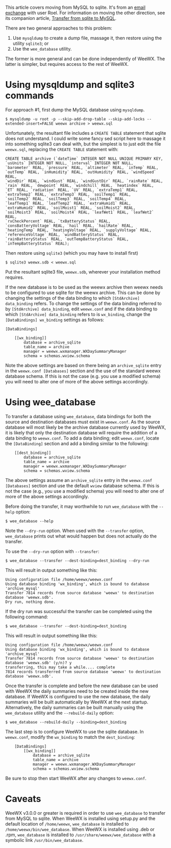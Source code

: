 This article covers moving from MySQL to sqlite. It's from an [email exchange](https://groups.google.com/d/msg/weewx-user/kwkyAebHyXI/vdEJQdfEG9QJ) with user Roel. For information on moving the other direction, see its companion article, [Transfer from sqlite to MySQL](Transfer%20from%20sqlite%20to%20MySQL/).

There are two general approaches to this problem:

1. Use `mysqldump` to create a dump file, massage it, then restore using the utility `sqlite3`; or
2. Use the `wee_database` utility.

The former is more general and can be done independently of WeeWX. The latter is simpler, but requires access to the rest of WeeWX.


# Using mysqldump and sqlite3 commands

For approach #1, first dump the MySQL database using `mysqldump`.

    $ mysqldump -u root -p --skip-add-drop-table --skip-add-locks --extended-insert=FALSE weewx archive > weewx.sql

Unfortunately, the resultant file includes a `CREATE TABLE` statement that sqlite does not understand. I could write some fancy sed script here to massage it into something sqlite3 can deal with, but the simplest is to just edit the file `weewx.sql`, replacing the `CREATE TABLE` statement with:

~~~~~~
CREATE TABLE archive (`dateTime` INTEGER NOT NULL UNIQUE PRIMARY KEY, 
`usUnits` INTEGER NOT NULL, `interval` INTEGER NOT NULL, 
`barometer` REAL, `pressure` REAL, `altimeter` REAL, `inTemp` REAL,
`outTemp` REAL, `inHumidity` REAL, `outHumidity` REAL, `windSpeed` REAL,
`windDir` REAL, `windGust` REAL, `windGustDir` REAL, `rainRate` REAL,
`rain` REAL, `dewpoint` REAL, `windchill` REAL, `heatindex` REAL, 
`ET` REAL, `radiation` REAL, `UV` REAL, `extraTemp1` REAL, 
`extraTemp2` REAL, `extraTemp3` REAL, `soilTemp1` REAL, 
`soilTemp2` REAL, `soilTemp3` REAL, `soilTemp4` REAL, 
`leafTemp1` REAL, `leafTemp2` REAL, `extraHumid1` REAL, 
`extraHumid2` REAL, `soilMoist1` REAL, `soilMoist2` REAL, 
`soilMoist3` REAL, `soilMoist4` REAL, `leafWet1` REAL, `leafWet2` REAL, 
`rxCheckPercent` REAL, `txBatteryStatus` REAL, 
`consBatteryVoltage` REAL, `hail` REAL, `hailRate` REAL, 
`heatingTemp` REAL, `heatingVoltage` REAL, `supplyVoltage` REAL, 
`referenceVoltage` REAL, `windBatteryStatus` REAL, 
`rainBatteryStatus` REAL, `outTempBatteryStatus` REAL, 
`inTempBatteryStatus` REAL);
~~~~~~

Then restore using `sqlite3` (which you may have to install first)

    $ sqlite3 weewx.sdb < weewx.sql 

Put the resultant sqlite3 file, `weewx.sdb`, wherever your installation method requires.

If the new database is to be used as the weewx archive then weewx needs to be configured to use sqlite for the weewx archive. This can be done by changing the settings of the data binding to which `[StdArchive] data_binding` refers. To change the settings of the data binding referred to by `[StdArchive] data_binding`, edit `weewx.conf` and if the data binding to which `[StdArchive] data_binding` refers to is `wx_binding`, change the `[DataBindings] wx_binding` settings as follows:

    [DataBindings]
    
        [[wx_binding]]
            database = archive_sqlite
            table_name = archive
            manager = weewx.wxmanager.WXDaySummaryManager
            schema = schemas.wview.schema

Note the above settings are based on there being an `archive_sqlite` entry in the `weewx.conf [Databases]` section and the use of the standard weewx database schema. If this is not the case (e.g. you use a modified schema) you will need to alter one of more of the above settings accordingly.


# Using wee_database

To transfer a database using `wee_database`, data bindings for both the source and destination databases must exist in `weewx.conf`. As the source database will most likely be the archive database currently used by WeeWX, it is likely that only the destination database will require the addition of a data binding to `weewx.conf`. To add a data binding; edit `weewx.conf`, locate the `[DataBinding]` section and add a binding similar to the following:

        [[dest_binding]]
            database = archive_sqlite
            table_name = archive
            manager = weewx.wxmanager.WXDaySummaryManager
            schema = schemas.wview.schema

The above settings assume an `archive_sqlite` entry in the `weewx.conf [Databases]` section and use the default `wview` database schema. If this is not the case (e.g., you use a modified schema) you will need to alter one of more of the above settings accordingly.

Before doing the transfer, it may worthwhile to run `wee_database` with the `--help` option:

    $ wee_database --help

Note the `--dry-run` option. When used with the `--transfer` option, `wee_database` prints out what would happen but does not actually do the transfer.

To use the `--dry-run` option with `--transfer`:

    $ wee_database --transfer --dest-binding=dest_binding --dry-run

This will result in output something like this:

    Using configuration file /home/weewx/weewx.conf
    Using database binding 'wx_binding', which is bound to database 'archive_mysql'
    Transfer 7814 records from source database 'weewx' to destination database 'weewx.sdb'.
    Dry run, nothing done.

If the dry run was successful the transfer can be completed using the following command:

    $ wee_database --transfer --dest-binding=dest_binding

This will result in output something like this:

    Using configuration file /home/weewx/weewx.conf
    Using database binding 'wx_binding', which is bound to database 'archive_mysql'
    Transfer 7814 records from source database 'weewx' to destination database 'weewx.sdb' (y/n)? y
    transferring, this may take a while.... complete
    7814 records transferred from source database 'weewx' to destination database 'weewx.sdb'.

Once the transfer is complete and before the new database can be used with WeeWX the daily summaries need to be created inside the new database. If WeeWX is configured to use the new database, the daily summaries will be built automatically by WeeWX at the next startup. Alternatively, the daily summaries can be built manually using the `wee_database` utility and the `--rebuild-daily` option:

    $ wee_database --rebuild-daily --binding=dest_binding

The last step is to configure WeeWX to use the sqlite database.  In `weewx.conf`, modify the `wx_binding` to match the `dest_binding`:

        [DataBindings]
            [[wx_binding]]
                database = archive_sqlite
                table_name = archive
                manager = weewx.wxmanager.WXDaySummaryManager
                schema = schemas.wview.schema

Be sure to stop then start WeeWX after any changes to `weewx.conf`.


# Caveats

WeeWX v3.0.0 or greater is required in order to use `wee_database` to transfer from MySQL to sqlite. When WeeWX is installed using setup.py and the default location of `/home/weewx`, `wee_database` is installed to `/home/weewx/bin/wee_database`. When WeeWX is installed using .deb or .rpm, `wee_database` is installed to `/usr/share/weewx/wee_database` with a symbolic link `/usr/bin/wee_database`.
